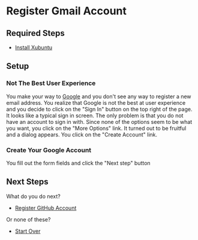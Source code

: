 # Register Gmail Account

## Required Steps

- [Install Xubuntu](/setup/install-xubuntu.md)

## Setup

### Not The Best User Experience

You make your way to [Google](https://www.google.com) and you don't see any way to register a new email address.
You realize that Google is not the best at user experience
and you decide to click on the "Sign In" button on the top right of the page.  
It looks like a typical sign in screen.
The only problem is that you do not have an account to sign in with.
Since none of the options seem to be what you want, you click on the "More Options" link.
It turned out to be fruitful and a dialog appears.
You click on the "Create Account" link.

### Create Your Google Account

You fill out the form fields and click the "Next step" button

## Next Steps

What do you do next?

- [Register GitHub Account](/setup/register-github-account.md)

Or none of these?

- [Start Over](/README.md)
